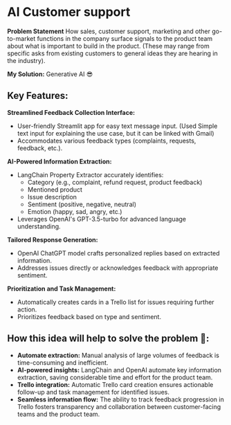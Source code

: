 # AI Customer support

**Problem Statement**
How sales, customer support, marketing and other go-to-market functions in the company surface signals to the product team about what is important to build in the product. (These may range from specific asks from existing customers to general ideas they are hearing in the industry).

**My Solution:**
Generative AI 😎

## Key Features:

**Streamlined Feedback Collection Interface:**

- User-friendly Streamlit app for easy text message input. (Used Simple text input for explaining the use case, but it can be linked with Gmail)
- Accommodates various feedback types (complaints, requests, feedback, etc.).

**AI-Powered Information Extraction:**
- LangChain Property Extractor accurately identifies:
  - Category (e.g., complaint, refund request, product feedback)
  - Mentioned product
  - Issue description
  - Sentiment (positive, negative, neutral)
  - Emotion (happy, sad, angry, etc.)
- Leverages OpenAI's GPT-3.5-turbo for advanced language understanding.
  
**Tailored Response Generation:**
- OpenAI ChatGPT model crafts personalized replies based on extracted information.
- Addresses issues directly or acknowledges feedback with appropriate sentiment.
  
**Prioritization and Task Management:**
- Automatically creates cards in a Trello list for issues requiring further action.
- Prioritizes feedback based on type and sentiment.

## How this idea will help to solve the problem 🤔:
- **Automate extraction:** Manual analysis of large volumes of feedback is time-consuming and inefficient.
- **AI-powered insights:** LangChain and OpenAI automate key information extraction, saving considerable time and effort for the product team.
- **Trello integration:** Automatic Trello card creation ensures actionable follow-up and task management for identified issues.
- **Seamless information flow:** The ability to track feedback progression in Trello fosters transparency and collaboration between customer-facing teams and the product team.


